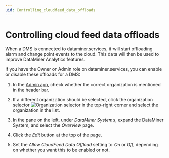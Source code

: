 ```yaml
---
uid: Controlling_cloudfeed_data_offloads
---
```


# Controlling cloud feed data offloads

When a DMS is connected to dataminer.services, it will start offloading alarm and change point events to the cloud. This data will then be used to improve DataMiner Analytics features.

If you have the Owner or Admin role on dataminer.services, you can enable or disable these offloads for a DMS:

1. In the [Admin app](xref:Accessing_the_Admin_app), check whether the correct organization is mentioned in the header bar.

1. If a different organization should be selected, click the organization selector ![Organization selector](~/user-guide/images/Cloud_Admin_Selector_icon.png) in the top-right corner and select the organization in the list.

1. In the pane on the left, under *DataMiner Systems*, expand the DataMiner System, and select the *Overview* page.

1. Click the *Edit* button at the top of the page.

1. Set the *Allow CloudFeed Data Offload* setting to *On* or *Off*, depending on whether you want this to be enabled or not.
